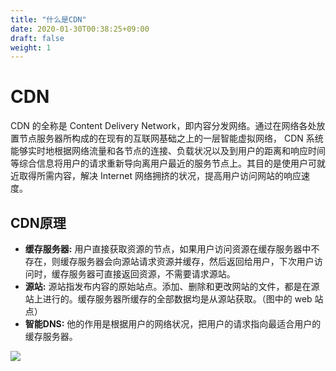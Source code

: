 ```yaml
---
title: "什么是CDN"
date: 2020-01-30T00:38:25+09:00
draft: false
weight: 1
---
```


# CDN


CDN 的全称是 Content Delivery Network，即内容分发网络。通过在网络各处放置节点服务器所构成的在现有的互联网基础之上的一层智能虚拟网络， CDN 系统能够实时地根据网络流量和各节点的连接、负载状况以及到用户的距离和响应时间等综合信息将用户的请求重新导向离用户最近的服务节点上。其目的是使用户可就近取得所需内容，解决 Internet 网络拥挤的状况，提高用户访问网站的响应速度。

## CDN原理

* **缓存服务器:** 用户直接获取资源的节点，如果用户访问资源在缓存服务器中不存在，则缓存服务器会向源站请求资源并缓存，然后返回给用户，下次用户访问时，缓存服务器可直接返回资源，不需要请求源站。
*   **源站:** 源站指发布内容的原始站点。添加、删除和更改网站的文件，都是在源站上进行的。缓存服务器所缓存的全部数据均是从源站获取。（图中的 web 站点）
*   **智能DNS:** 他的作用是根据用户的网络状况，把用户的请求指向最适合用户的缓存服务器。


![](cdn_principle.png)



